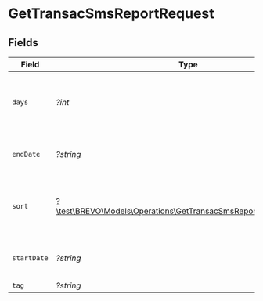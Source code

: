 # GetTransacSmsReportRequest


## Fields

| Field                                                                                                                            | Type                                                                                                                             | Required                                                                                                                         | Description                                                                                                                      |
| -------------------------------------------------------------------------------------------------------------------------------- | -------------------------------------------------------------------------------------------------------------------------------- | -------------------------------------------------------------------------------------------------------------------------------- | -------------------------------------------------------------------------------------------------------------------------------- |
| `days`                                                                                                                           | *?int*                                                                                                                           | :heavy_minus_sign:                                                                                                               | Number of days in the past including today (positive integer). **Not compatible with 'startDate' and 'endDate'**<br/>            |
| `endDate`                                                                                                                        | *?string*                                                                                                                        | :heavy_minus_sign:                                                                                                               | **Mandatory if startDate is used.** Ending date (YYYY-MM-DD) of the report<br/>                                                  |
| `sort`                                                                                                                           | [?\test\BREVO\Models\Operations\GetTransacSmsReportQueryParamSort](../../models/operations/GetTransacSmsReportQueryParamSort.md) | :heavy_minus_sign:                                                                                                               | Sort the results in the ascending/descending order of record creation. Default order is **descending** if `sort` is not passed   |
| `startDate`                                                                                                                      | *?string*                                                                                                                        | :heavy_minus_sign:                                                                                                               | **Mandatory if endDate is used.** Starting date (YYYY-MM-DD) of the report<br/>                                                  |
| `tag`                                                                                                                            | *?string*                                                                                                                        | :heavy_minus_sign:                                                                                                               | Filter on a tag                                                                                                                  |